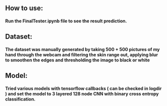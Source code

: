 ## How to use:
#### Run the FinalTester.ipynb file to see the result prediction.
## Dataset:
#### The dataset was manually generated by taking 500 + 500 pictures of my hand through the webcam and filtering the skin range out, applying blur to smoothen the edges and thresholding the image to black or white
## Model: 
#### Tried various models with tensorflow callbacks ( can be checked in logdir ) and set the model to 3 layered 128 node CNN with binary cross entropy classification.
